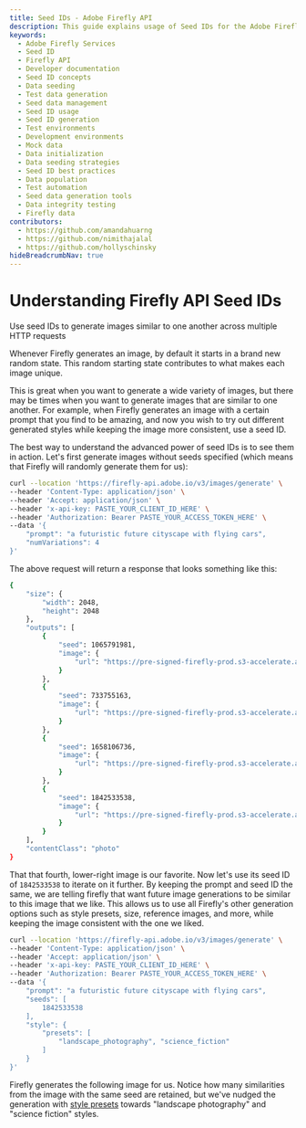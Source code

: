 ```yaml
---
title: Seed IDs - Adobe Firefly API
description: This guide explains usage of Seed IDs for the Adobe Firefly API.
keywords:
  - Adobe Firefly Services
  - Seed ID
  - Firefly API
  - Developer documentation
  - Seed ID concepts
  - Data seeding
  - Test data generation
  - Seed data management
  - Seed ID usage
  - Seed ID generation
  - Test environments
  - Development environments
  - Mock data
  - Data initialization
  - Data seeding strategies
  - Seed ID best practices
  - Data population
  - Test automation
  - Seed data generation tools
  - Data integrity testing
  - Firefly data
contributors:
  - https://github.com/amandahuarng
  - https://github.com/nimithajalal
  - https://github.com/hollyschinsky
hideBreadcrumbNav: true
---
```


# Understanding Firefly API Seed IDs

Use seed IDs to generate images similar to one another across multiple HTTP requests

Whenever Firefly generates an image, by default it starts in a brand new random state. This random starting state contributes to what makes each image unique.

This is great when you want to generate a wide variety of images, but there may be times when you want to generate images that are similar to one another. For example, when Firefly generates an image with a certain prompt that you find to be amazing, and now you wish to try out different generated styles while keeping the image more consistent, use a seed ID.

The best way to understand the advanced power of seed IDs is to see them in action. Let's first generate images without seeds specified (which means that Firefly will randomly generate them for us):

```bash
curl --location 'https://firefly-api.adobe.io/v3/images/generate' \
--header 'Content-Type: application/json' \
--header 'Accept: application/json' \
--header 'x-api-key: PASTE_YOUR_CLIENT_ID_HERE' \
--header 'Authorization: Bearer PASTE_YOUR_ACCESS_TOKEN_HERE' \
--data '{
    "prompt": "a futuristic future cityscape with flying cars",
    "numVariations": 4
}'
```

The above request will return a response that looks something like this:

```bash
{
    "size": {
        "width": 2048,
        "height": 2048
    },
    "outputs": [
        {
            "seed": 1065791981,
            "image": {
                "url": "https://pre-signed-firefly-prod.s3-accelerate.amazonaws.com/images/asdf-1234..."
            }
        },
        {
            "seed": 733755163,
            "image": {
                "url": "https://pre-signed-firefly-prod.s3-accelerate.amazonaws.com/images/qwer-1234..."
            }
        },
        {
            "seed": 1658106736,
            "image": {
                "url": "https://pre-signed-firefly-prod.s3-accelerate.amazonaws.com/images/zxcv-1234..."
            }
        },
        {
            "seed": 1842533538,
            "image": {
                "url": "https://pre-signed-firefly-prod.s3-accelerate.amazonaws.com/images/uiop-1234..."
            }
        }
    ],
    "contentClass": "photo"
}
```

That that fourth, lower-right image is our favorite. Now let's use its seed ID of `1842533538` to iterate on it further. By keeping the prompt and seed ID the same, we are telling firefly that want future image generations to be similar to this image that we like. This allows us to use all Firefly's other generation options such as style presets, size, reference images, and more, while keeping the image consistent with the one we liked.

```bash
curl --location 'https://firefly-api.adobe.io/v3/images/generate' \
--header 'Content-Type: application/json' \
--header 'Accept: application/json' \
--header 'x-api-key: PASTE_YOUR_CLIENT_ID_HERE' \
--header 'Authorization: Bearer PASTE_YOUR_ACCESS_TOKEN_HERE' \
--data '{
    "prompt": "a futuristic future cityscape with flying cars",
    "seeds": [
        1842533538
    ],
    "style": {
        "presets": [
            "landscape_photography", "science_fiction"
        ]
    }
}'
```

Firefly generates the following image for us. Notice how many similarities from the image with the same seed are retained, but we've nudged the generation with [style presets](../styles/index.md) towards "landscape photography" and "science fiction" styles.

